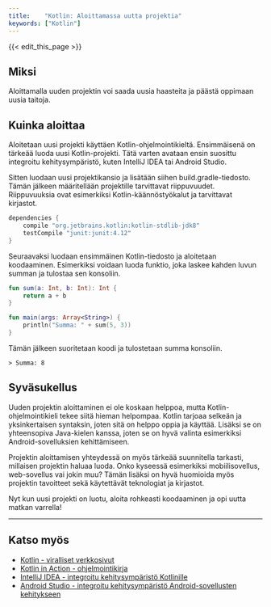```yaml
---
title:    "Kotlin: Aloittamassa uutta projektia"
keywords: ["Kotlin"]
---
```


{{< edit_this_page >}}

## Miksi

Aloittamalla uuden projektin voi saada uusia haasteita ja päästä oppimaan uusia taitoja.

## Kuinka aloittaa

Aloitetaan uusi projekti käyttäen Kotlin-ohjelmointikieltä. Ensimmäisenä on tärkeää luoda uusi Kotlin-projekti. Tätä varten avataan ensin suosittu integroitu kehitysympäristö, kuten IntelliJ IDEA tai Android Studio.

Sitten luodaan uusi projektikansio ja lisätään siihen build.gradle-tiedosto. Tämän jälkeen määritellään projektille tarvittavat riippuvuudet. Riippuvuuksia ovat esimerkiksi Kotlin-käännöstyökalut ja tarvittavat kirjastot.

```Kotlin
dependencies {
    compile "org.jetbrains.kotlin:kotlin-stdlib-jdk8"
    testCompile "junit:junit:4.12"
}
```

Seuraavaksi luodaan ensimmäinen Kotlin-tiedosto ja aloitetaan koodaaminen. Esimerkiksi voidaan luoda funktio, joka laskee kahden luvun summan ja tulostaa sen konsoliin.

```Kotlin
fun sum(a: Int, b: Int): Int {
    return a + b
}

fun main(args: Array<String>) {
    println("Summa: " + sum(5, 3))
}
```

Tämän jälkeen suoritetaan koodi ja tulostetaan summa konsoliin.

```
> Summa: 8
```

## Syväsukellus

Uuden projektin aloittaminen ei ole koskaan helppoa, mutta Kotlin-ohjelmointikieli tekee siitä hieman helpompaa. Kotlin tarjoaa selkeän ja yksinkertaisen syntaksin, joten sitä on helppo oppia ja käyttää. Lisäksi se on yhteensopiva Java-kielen kanssa, joten se on hyvä valinta esimerkiksi Android-sovelluksien kehittämiseen.

Projektin aloittamisen yhteydessä on myös tärkeää suunnitella tarkasti, millaisen projektin haluaa luoda. Onko kyseessä esimerkiksi mobiilisovellus, web-sovellus vai jokin muu? Tämän lisäksi on hyvä huomioida myös projektin tavoitteet sekä käytettävät teknologiat ja kirjastot.

Nyt kun uusi projekti on luotu, aloita rohkeasti koodaaminen ja opi uutta matkan varrella!

---

## Katso myös

- [Kotlin - viralliset verkkosivut](https://kotlinlang.org/)
- [Kotlin in Action - ohjelmointikirja](https://www.manning.com/books/kotlin-in-action)
- [IntelliJ IDEA - integroitu kehitysympäristö Kotlinille](https://www.jetbrains.com/idea/)
- [Android Studio - integroitu kehitysympäristö Android-sovellusten kehitykseen](https://developer.android.com/studio/)